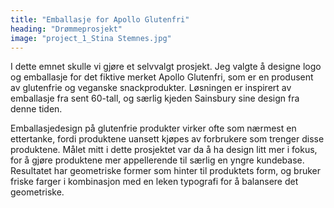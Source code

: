 ```yaml
---
title: "Emballasje for Apollo Glutenfri"
heading: "Drømmeprosjekt"
image: "project_1_Stina Stemnes.jpg"
---
```


I dette emnet skulle vi gjøre et selvvalgt prosjekt. Jeg valgte å designe logo og emballasje for det fiktive merket Apollo Glutenfri, som er en produsent av glutenfrie og veganske snackprodukter. Løsningen er inspirert av emballasje fra sent 60-tall, og særlig kjeden Sainsbury sine design fra denne tiden.

Emballasjedesign på glutenfrie produkter virker ofte som nærmest en ettertanke, fordi produktene uansett kjøpes av forbrukere som trenger disse produktene. Målet mitt i dette prosjektet var da å ha design litt mer i fokus, for å gjøre produktene mer appellerende til særlig en yngre kundebase. Resultatet har geometriske former som hinter til produktets form, og bruker friske farger i kombinasjon med en leken typografi for å balansere det geometriske.
